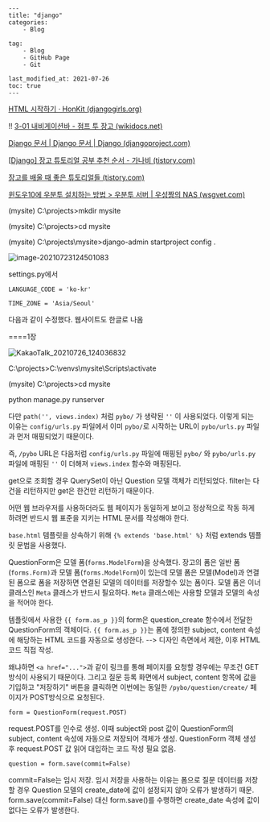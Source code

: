 ```
---
title: "django"
categories:
    - Blog

tag:
    - Blog
    - GitHub Page
    - Git

last_modified_at: 2021-07-26
toc: true
---
```



 [HTML 시작하기 · HonKit (djangogirls.org)](https://tutorial.djangogirls.org/ko/html/)

!! [3-01 내비게이션바 - 점프 투 장고 (wikidocs.net)](https://wikidocs.net/71108)

[Django 문서 | Django 문서 | Django (djangoproject.com)](https://docs.djangoproject.com/ko/3.2/)

[[Django\] 장고 튜토리얼 공부 추천 순서 - 가나비 (tistory.com)](https://gonna-be.tistory.com/5)

[장고를 배울 때 좋은 튜토리얼들 (tistory.com)](https://justmakeyourself.tistory.com/entry/django-tutorials-site)





[윈도우10에 우분투 설치하는 방법 > 우분투 서버 | 우성짱의 NAS (wsgvet.com)](https://www.wsgvet.com/ubuntu/160)









(mysite) C:\projects>mkdir mysite

(mysite) C:\projects>cd mysite

(mysite) C:\projects\mysite>django-admin startproject config .



![image-20210723124501083](https://user-images.githubusercontent.com/72901045/126930483-d9a41bea-c509-45b9-85a9-98789e69c808.png)



settings.py에서 

```
LANGUAGE_CODE = 'ko-kr'

TIME_ZONE = 'Asia/Seoul'
```

다음과 같이 수정했다. 웹사이트도 한글로 나옴





====1장

![KakaoTalk_20210726_124036832](https://user-images.githubusercontent.com/72901045/126930374-2f45c2da-84d9-4f1b-a7c5-4234e2be3c21.jpg)

C:\projects>C:\venvs\mysite\Scripts\activate

(mysite) C:\projects>cd mysite

python manage.py runserver





다만 `path('', views.index)` 처럼 `pybo/` 가 생략된 `''` 이 사용되었다. 이렇게 되는 이유는 `config/urls.py` 파일에서 이미 `pybo/`로 시작하는 URL이 `pybo/urls.py` 파일과 먼저 매핑되었기 때문이다.

즉, `/pybo` URL은 다음처럼 `config/urls.py` 파일에 매핑된 `pybo/` 와 `pybo/urls.py` 파일에 매핑된 `''` 이 더해져 `views.index` 함수와 매핑된다.



get으로 조회할 경우 QuerySet이 아닌 Question 모델 객체가 리턴되었다. filter는 다건을 리턴하지만 get은 한건만 리턴하기 때문이다.



어떤 웹 브라우저를 사용하더라도 웹 페이지가 동일하게 보이고 정상적으로 작동 하게 하려면 반드시 웹 표준을 지키는 HTML 문서를 작성해야 한다.



`base.html` 템플릿을 상속하기 위해 `{% extends 'base.html' %}` 처럼 extends 템플릿 문법을 사용했다.



QuestionForm은 모델 폼(`forms.ModelForm`)을 상속했다. 장고의 폼은 일반 폼(`forms.Form)`과 모델 폼(`forms.ModelForm`)이 있는데 모델 폼은 모델(Model)과 연결된 폼으로 폼을 저장하면 연결된 모델의 데이터를 저장할수 있는 폼이다. 모델 폼은 이너 클래스인 `Meta` 클래스가 반드시 필요하다. `Meta` 클래스에는 사용할 모델과 모델의 속성을 적어야 한다.



템플릿에서 사용한 `{{ form.as_p }}`의 form은 question_create 함수에서 전달한 QuestionForm의 객체이다. `{{ form.as_p }}`는 폼에 정의한 subject, content 속성에 해당하는 HTML 코드를 자동으로 생성한다. --> 디자인 측면에서 제한, 이후 HTML코드 직접 작성.



왜냐하면 `<a href="...">`과 같이 링크를 통해 페이지를 요청할 경우에는 무조건 GET 방식이 사용되기 때문이다. 그리고 질문 등록 화면에서 subject, content 항목에 값을 기입하고 "저장하기" 버튼을 클릭하면 이번에는 동일한 `/pybo/question/create/` 페이지가 POST방식으로 요청된다.

```
form = QuestionForm(request.POST)
```

request.POST를 인수로 생성. 이때 subject와 post 값이 QuestionForm의 subject, content 속성에 자동으로 저장되어 객체가 생성. QuestionForm 객체 생성 후 request.POST 값 읽어 대입하는 코드 작성 필요 없음.

```
question = form.save(commit=False)
```

commit=False는 임시 저장. 임시 저장을 사용하는 이유는 폼으로 질문 데이터를 저장할 경우 Question 모델의 create_date에 값이 설정되지 않아 오류가 발생하기 때문. form.save(commit=False) 대신 form.save()를 수행하면 create_date 속성에 값이 없다는 오류가 발생한다.

